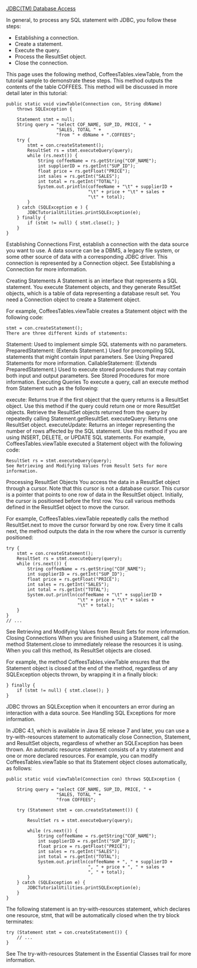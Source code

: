 [JDBC(TM) Database Access](https://docs.oracle.com/javase/tutorial/jdbc/index.html)

In general, to process any SQL statement with JDBC, you follow these steps:

- Establishing a connection.
- Create a statement.
- Execute the query.
- Process the ResultSet object.
- Close the connection.

This page uses the following method, CoffeesTables.viewTable, from the tutorial sample to demonstrate these steps. This method outputs the contents of the table COFFEES. This method will be discussed in more detail later in this tutorial:
```
public static void viewTable(Connection con, String dbName)
    throws SQLException {

    Statement stmt = null;
    String query = "select COF_NAME, SUP_ID, PRICE, " +
                   "SALES, TOTAL " +
                   "from " + dbName + ".COFFEES";
    try {
        stmt = con.createStatement();
        ResultSet rs = stmt.executeQuery(query);
        while (rs.next()) {
            String coffeeName = rs.getString("COF_NAME");
            int supplierID = rs.getInt("SUP_ID");
            float price = rs.getFloat("PRICE");
            int sales = rs.getInt("SALES");
            int total = rs.getInt("TOTAL");
            System.out.println(coffeeName + "\t" + supplierID +
                               "\t" + price + "\t" + sales +
                               "\t" + total);
        }
    } catch (SQLException e ) {
        JDBCTutorialUtilities.printSQLException(e);
    } finally {
        if (stmt != null) { stmt.close(); }
    }
}
```
Establishing Connections
First, establish a connection with the data source you want to use. A data source can be a DBMS, a legacy file system, or some other source of data with a corresponding JDBC driver. This connection is represented by a Connection object. See Establishing a Connection for more information.

Creating Statements
A Statement is an interface that represents a SQL statement. You execute Statement objects, and they generate ResultSet objects, which is a table of data representing a database result set. You need a Connection object to create a Statement object.

For example, CoffeesTables.viewTable creates a Statement object with the following code:
```
stmt = con.createStatement();
There are three different kinds of statements:
```
Statement: Used to implement simple SQL statements with no parameters.
PreparedStatement: (Extends Statement.) Used for precompiling SQL statements that might contain input parameters. See Using Prepared Statements for more information.
CallableStatement: (Extends PreparedStatement.) Used to execute stored procedures that may contain both input and output parameters. See Stored Procedures for more information.
Executing Queries
To execute a query, call an execute method from Statement such as the following:

execute: Returns true if the first object that the query returns is a ResultSet object. Use this method if the query could return one or more ResultSet objects. Retrieve the ResultSet objects returned from the query by repeatedly calling Statement.getResultSet.
executeQuery: Returns one ResultSet object.
executeUpdate: Returns an integer representing the number of rows affected by the SQL statement. Use this method if you are using INSERT, DELETE, or UPDATE SQL statements.
For example, CoffeesTables.viewTable executed a Statement object with the following code:
```
ResultSet rs = stmt.executeQuery(query);
See Retrieving and Modifying Values from Result Sets for more information.
```
Processing ResultSet Objects
You access the data in a ResultSet object through a cursor. Note that this cursor is not a database cursor. This cursor is a pointer that points to one row of data in the ResultSet object. Initially, the cursor is positioned before the first row. You call various methods defined in the ResultSet object to move the cursor.

For example, CoffeesTables.viewTable repeatedly calls the method ResultSet.next to move the cursor forward by one row. Every time it calls next, the method outputs the data in the row where the cursor is currently positioned:
```
try {
    stmt = con.createStatement();
    ResultSet rs = stmt.executeQuery(query);
    while (rs.next()) {
        String coffeeName = rs.getString("COF_NAME");
        int supplierID = rs.getInt("SUP_ID");
        float price = rs.getFloat("PRICE");
        int sales = rs.getInt("SALES");
        int total = rs.getInt("TOTAL");
        System.out.println(coffeeName + "\t" + supplierID +
                           "\t" + price + "\t" + sales +
                           "\t" + total);
    }
}
// ...
```
See Retrieving and Modifying Values from Result Sets for more information.
Closing Connections
When you are finished using a Statement, call the method Statement.close to immediately release the resources it is using. When you call this method, its ResultSet objects are closed.

For example, the method CoffeesTables.viewTable ensures that the Statement object is closed at the end of the method, regardless of any SQLException objects thrown, by wrapping it in a finally block:
```
} finally {
    if (stmt != null) { stmt.close(); }
}
```
JDBC throws an SQLException when it encounters an error during an interaction with a data source. See Handling SQL Exceptions for more information.

In JDBC 4.1, which is available in Java SE release 7 and later, you can use a try-with-resources statement to automatically close Connection, Statement, and ResultSet objects, regardless of whether an SQLException has been thrown. An automatic resource statement consists of a try statement and one or more declared resources. For example, you can modify CoffeesTables.viewTable so that its Statement object closes automatically, as follows:
```
public static void viewTable(Connection con) throws SQLException {

    String query = "select COF_NAME, SUP_ID, PRICE, " +
                   "SALES, TOTAL " +
                   "from COFFEES";

    try (Statement stmt = con.createStatement()) {

        ResultSet rs = stmt.executeQuery(query);

        while (rs.next()) {
            String coffeeName = rs.getString("COF_NAME");
            int supplierID = rs.getInt("SUP_ID");
            float price = rs.getFloat("PRICE");
            int sales = rs.getInt("SALES");
            int total = rs.getInt("TOTAL");
            System.out.println(coffeeName + ", " + supplierID +
                               ", " + price + ", " + sales +
                               ", " + total);
        }
    } catch (SQLException e) {
        JDBCTutorialUtilities.printSQLException(e);
    }
}
```
The following statement is an try-with-resources statement, which declares one resource, stmt, that will be automatically closed when the try block terminates:
```
try (Statement stmt = con.createStatement()) {
    // ...
}
```
See The try-with-resources Statement in the Essential Classes trail for more information.
